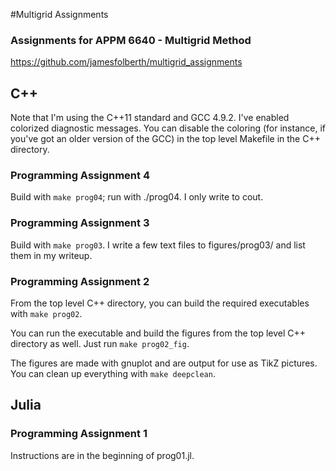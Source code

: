 #Multigrid Assignments
### Assignments for APPM 6640 - Multigrid Method
https://github.com/jamesfolberth/multigrid_assignments

## C++
Note that I'm using the C++11 standard and GCC 4.9.2.  I've enabled colorized diagnostic messages.  You can disable the coloring (for instance, if you've got an older version of the GCC) in the top level Makefile in the C++ directory.

### Programming Assignment 4
Build with `make prog04`; run with ./prog04.  I only write to cout.

### Programming Assignment 3
Build with `make prog03`.  I write a few text files to figures/prog03/ and list them in my writeup.

### Programming Assignment 2
From the top level C++ directory, you can build the required executables with `make prog02`.

You can run the executable and build the figures from the top level C++ directory as well.  Just run `make prog02_fig`.

The figures are made with gnuplot and are output for use as TikZ pictures.  You can clean up everything with `make deepclean`.

## Julia
### Programming Assignment 1
Instructions are in the beginning of prog01.jl.

